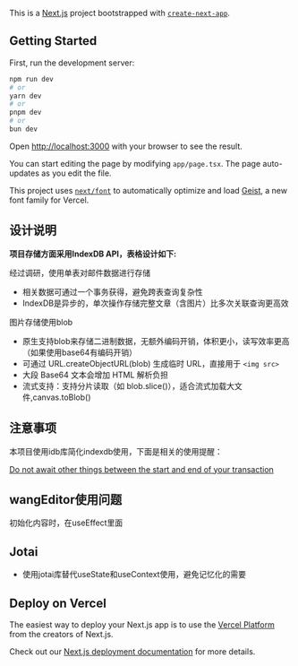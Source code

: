 This is a [Next.js](https://nextjs.org) project bootstrapped with [`create-next-app`](https://nextjs.org/docs/app/api-reference/cli/create-next-app).

## Getting Started

First, run the development server:

```bash
npm run dev
# or
yarn dev
# or
pnpm dev
# or
bun dev
```

Open [http://localhost:3000](http://localhost:3000) with your browser to see the result.

You can start editing the page by modifying `app/page.tsx`. The page auto-updates as you edit the file.

This project uses [`next/font`](https://nextjs.org/docs/app/building-your-application/optimizing/fonts) to automatically optimize and load [Geist](https://vercel.com/font), a new font family for Vercel.

## 设计说明

**项目存储方面采用IndexDB API，表格设计如下:**

经过调研，使用单表对邮件数据进行存储
  - 相关数据可通过一个事务获得，避免跨表查询复杂性
  - IndexDB是异步的，单次操作存储完整文章（含图片）比多次关联查询更高效

图片存储使用blob
  - 原生支持blob来存储二进制数据，无额外编码开销，体积更小，读写效率更高（如果使用base64有编码开销）
  - 可通过 URL.createObjectURL(blob) 生成临时 URL，直接用于 ```<img src>```
  - 大段 Base64 文本会增加 HTML 解析负担
  - 流式支持：支持分片读取（如 blob.slice()），适合流式加载大文件,canvas.toBlob()

## 注意事项

本项目使用idb库简化indexdb使用，下面是相关的使用提醒：

[Do not await other things between the start and end of your transaction](https://www.npmjs.com/package/idb?activeTab=readme#general-enhancements)

## wangEditor使用问题

初始化内容时，在useEffect里面

## Jotai
- 使用jotai库替代useState和useContext使用，避免记忆化的需要

## Deploy on Vercel

The easiest way to deploy your Next.js app is to use the [Vercel Platform](https://vercel.com/new?utm_medium=default-template&filter=next.js&utm_source=create-next-app&utm_campaign=create-next-app-readme) from the creators of Next.js.

Check out our [Next.js deployment documentation](https://nextjs.org/docs/app/building-your-application/deploying) for more details.
